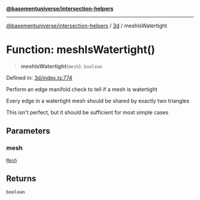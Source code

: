 [**@basementuniverse/intersection-helpers**](../../README.md)

***

[@basementuniverse/intersection-helpers](../../README.md) / [3d](../README.md) / meshIsWatertight

# Function: meshIsWatertight()

> **meshIsWatertight**(`mesh`): `boolean`

Defined in: [3d/index.ts:774](https://github.com/basementuniverse/intersection-helpers/blob/d942e5cf9ee51dc3854d6fbfe1d84a7ecd83c1ca/src/3d/index.ts#L774)

Perform an edge manifold check to tell if a mesh is watertight

Every edge in a watertight mesh should be shared by exactly two triangles

This isn't perfect, but it should be sufficient for most simple cases

## Parameters

### mesh

[`Mesh`](../types/type-aliases/Mesh.md)

## Returns

`boolean`
